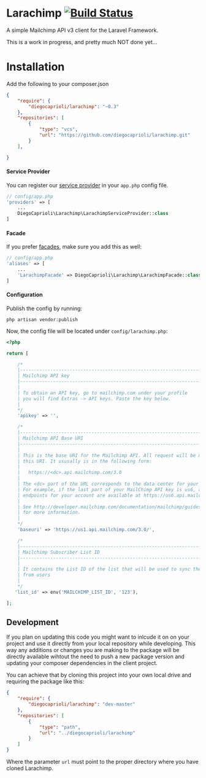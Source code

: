 # Larachimp [![Build Status](https://travis-ci.org/diegocaprioli/larachimp.svg?branch=0.3)](https://travis-ci.org/diegocaprioli/larachimp)

A simple Mailchimp API v3 client for the Laravel Framework.

This is a work in progress, and pretty much NOT done yet... 


# Installation

Add the following to your composer.json

```json
{
    "require": {
        "diegocaprioli/larachimp": "~0.3"
    },
    "repositories": [        
	    {
	        "type": "vcs",
	        "url": "https://github.com/diegocaprioli/larachimp.git"
	    }
	],

}
```

#### Service Provider
You can register our [service provider](http://laravel.com/docs/5.1/providers) in your `app.php` config file.

```php
// config/app.php
'providers' => [
    ...
    DiegoCaprioli\Larachimp\LarachimpServiceProvider::class
]
```

#### Facade
If you prefer [facades](http://laravel.com/docs/5.1/facades), make sure you add this as well:

```php
// config/app.php
'aliases' => [
    ...
    'LarachimpFacade' => DiegoCaprioli\Larachimp\LarachimpFacade::class
]
```

#### Configuration
Publish the config by running:

    php artisan vendor:publish

Now, the config file will be located under `config/larachimp.php`:

```php
<?php

return [

    /*
    |--------------------------------------------------------------------------
    | Mailchimp API key
    |--------------------------------------------------------------------------
    |
    | To obtain an API key, go to mailchimp.com under your profile
    | you will find Extras -> API keys. Paste the key below.
    |
    */
    'apikey' => '',

    /*
    |--------------------------------------------------------------------------
    | Mailchimp API Base URI
    |--------------------------------------------------------------------------
    |
    | This is the base URI for the Mailchimp API. All request will be made to
    | this URI. It ususally is in the following form:
    |
    |   https://<dc>.api.mailchimp.com/3.0
    |
    | The <dc> part of the URL corresponds to the data center for your account. 
    | For example, if the last part of your MailChimp API key is us6, all API 
    | endpoints for your account are available at https://us6.api.mailchimp.com/3.0/.
    |
    | See http://developer.mailchimp.com/documentation/mailchimp/guides/get-started-with-mailchimp-api-3/
    | for more information.
    |
    */
    'baseuri' => 'https://us1.api.mailchimp.com/3.0/',

    /*
    |--------------------------------------------------------------------------
    | Mailchimp Subscriber List ID
    |--------------------------------------------------------------------------
    |    
    | It contains the List ID of the list that will be used to sync the emails
    | from users
    |
    */
   'list_id' => env('MAILCHIMP_LIST_ID', '123'),

];
```


## Development

If you plan on updating this code you might want to inlcude it on on your
project and use it directly from your local repository while developing. This 
way any additions or changes you are making to the package will be directly 
available wihtout the need to push a new package version and updating your 
composer dependencies in the client project.

You can achieve that by cloning this project into your own local drive and 
requiring the package like this:

```json
{
    "require": {
        "diegocaprioli/larachimp": "dev-master"
    },
	"repositories": [        
		{
	        "type": "path",
	        "url": "../diegocaprioli/larachimp"
    	}
	]
}
```

Where the parameter `url` must point to the proper directory where you have 
cloned Larachimp.

